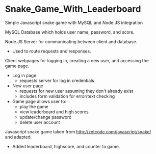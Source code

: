 # Snake_Game_With_Leaderboard
Simple Javascript snake game with MySQL and Node.JS integration

MySQL Database which holds user name, password, and score.

Node.JS Server for communicating between client and database.
* Used to route requests and responses.


Client webpages for logging in, creating a new user, and accessing the game page.
* Log in page
	* requests server for log in credentials
* New user page
	* requests for new user assuming they don't already exist
	* includes form validation for error/text checking
* Game page allows user to:
    * play the game
    * view leaderboard and high scores
    * update/change password
    * delete user account

Javascript snake game taken from http://zetcode.com/javascript/snake/ and adapted.
* Added leaderboard, highscore, and counter to game.
